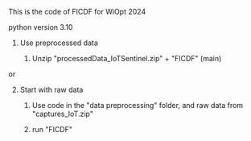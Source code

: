 This is the code of FICDF for WiOpt 2024

python version 3.10

1. Use preprocessed data

     1) Unzip "processedData_IoTSentinel.zip" + "FICDF" (main)



or



2. Start with raw data
     1) Use code in the "data preprocessing" folder, and raw data from "captures_IoT.zip"
     
     2) run "FICDF"
